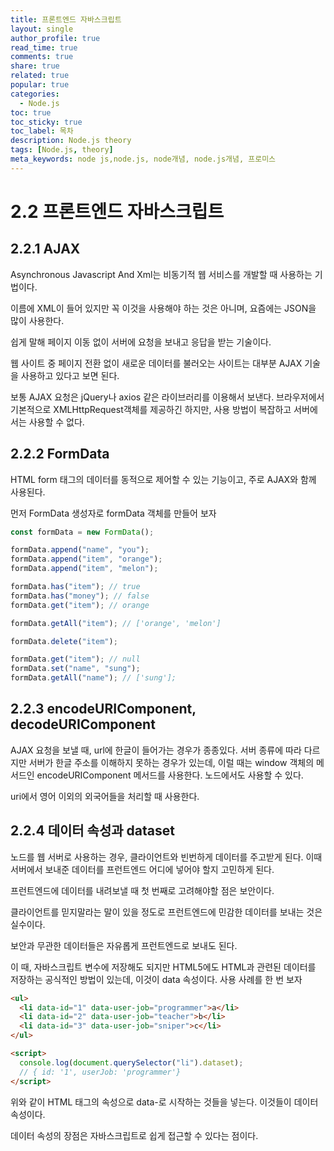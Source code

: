 ```yaml
---
title: 프론트엔드 자바스크립트
layout: single
author_profile: true
read_time: true
comments: true
share: true
related: true
popular: true
categories:
  - Node.js
toc: true
toc_sticky: true
toc_label: 목차
description: Node.js theory
tags: [Node.js, theory]
meta_keywords: node js,node.js, node개념, node.js개념, 프로미스
---
```


# 2.2 프론트엔드 자바스크립트

## 2.2.1 AJAX

Asynchronous Javascript And Xml는 비동기적 웹 서비스를 개발할 때 사용하는 기법이다.

이름에 XML이 들어 있지만 꼭 이것을 사용해야 하는 것은 아니며, 요즘에는 JSON을 많이 사용한다.

쉽게 말해 페이지 이동 없이 서버에 요청을 보내고 응답을 받는 기술이다.

웹 사이트 중 페이지 전환 없이 새로운 데이터를 불러오는 사이트는 대부분 AJAX 기술을 사용하고 있다고 보면 된다.

보통 AJAX 요청은 jQuery나 axios 같은 라이브러리를 이용해서 보낸다. 브라우저에서 기본적으로 XMLHttpRequest객체를 제공하긴 하지만, 사용 방법이 복잡하고 서버에서는 사용할 수 없다.

## 2.2.2 FormData

HTML form 태그의 데이터를 동적으로 제어할 수 있는 기능이고, 주로 AJAX와 함께 사용된다.

먼저 FormData 생성자로 formData 객체를 만들어 보자

```jsx
const formData = new FormData();

formData.append("name", "you");
formData.append("item", "orange");
formData.append("item", "melon");

formData.has("item"); // true
formData.has("money"); // false
formData.get("item"); // orange

formData.getAll("item"); // ['orange', 'melon']

formData.delete("item");

formData.get("item"); // null
formData.set("name", "sung");
formData.getAll("name"); // ['sung'];
```

## 2.2.3 encodeURIComponent, decodeURIComponent

AJAX 요청을 보낼 때, url에 한글이 들어가는 경우가 종종있다. 서버 종류에 따라 다르지만 서버가 한글 주소를 이해하지 못하는 경우가 있는데, 이럴 때는 window 객체의 메서드인 encodeURIComponent 메서드를 사용한다. 노드에서도 사용할 수 있다.

uri에서 영어 이외의 외국어들을 처리할 때 사용한다.

## 2.2.4 데이터 속성과 dataset

노드를 웹 서버로 사용하는 경우, 클라이언트와 빈번하게 데이터를 주고받게 된다. 이때 서버에서 보내준 데이터를 프런트엔드 어디에 넣어야 할지 고민하게 된다.

프런트엔드에 데이터를 내려보낼 때 첫 번째로 고려해야할 점은 보안이다.

클라이언트를 믿지말라는 말이 있을 정도로 프런트엔드에 민감한 데이터를 보내는 것은 실수이다.

보안과 무관한 데이터들은 자유롭게 프런트엔드로 보내도 된다.

이 때, 자바스크립트 변수에 저장해도 되지만 HTML5에도 HTML과 관련된 데이터를 저장하는 공식적인 방법이 있는데, 이것이 data 속성이다. 사용 사례를 한 번 보자

```html
<ul>
  <li data-id="1" data-user-job="programmer">a</li>
  <li data-id="2" data-user-job="teacher">b</li>
  <li data-id="3" data-user-job="sniper">c</li>
</ul>

<script>
  console.log(document.querySelector("li").dataset);
  // { id: '1', userJob: 'programmer'}
</script>
```

위와 같이 HTML 태그의 속성으로 data-로 시작하는 것들을 넣는다. 이것들이 데이터 속성이다.

데이터 속성의 장점은 자바스크립트로 쉽게 접근할 수 있다는 점이다.
